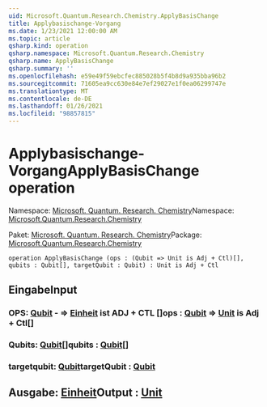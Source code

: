 ```yaml
---
uid: Microsoft.Quantum.Research.Chemistry.ApplyBasisChange
title: Applybasischange-Vorgang
ms.date: 1/23/2021 12:00:00 AM
ms.topic: article
qsharp.kind: operation
qsharp.namespace: Microsoft.Quantum.Research.Chemistry
qsharp.name: ApplyBasisChange
qsharp.summary: ''
ms.openlocfilehash: e59e49f59ebcfec885028b5f4b8d9a935bba96b2
ms.sourcegitcommit: 71605ea9cc630e84e7ef29027e1f0ea06299747e
ms.translationtype: MT
ms.contentlocale: de-DE
ms.lasthandoff: 01/26/2021
ms.locfileid: "98857815"
---
```

# <a name="applybasischange-operation"></a><span data-ttu-id="6f27f-102">Applybasischange-Vorgang</span><span class="sxs-lookup"><span data-stu-id="6f27f-102">ApplyBasisChange operation</span></span>

<span data-ttu-id="6f27f-103">Namespace: [Microsoft. Quantum. Research. Chemistry](xref:Microsoft.Quantum.Research.Chemistry)</span><span class="sxs-lookup"><span data-stu-id="6f27f-103">Namespace: [Microsoft.Quantum.Research.Chemistry](xref:Microsoft.Quantum.Research.Chemistry)</span></span>

<span data-ttu-id="6f27f-104">Paket: [Microsoft. Quantum. Research. Chemistry](https://nuget.org/packages/Microsoft.Quantum.Research.Chemistry)</span><span class="sxs-lookup"><span data-stu-id="6f27f-104">Package: [Microsoft.Quantum.Research.Chemistry](https://nuget.org/packages/Microsoft.Quantum.Research.Chemistry)</span></span>




```qsharp
operation ApplyBasisChange (ops : (Qubit => Unit is Adj + Ctl)[], qubits : Qubit[], targetQubit : Qubit) : Unit is Adj + Ctl
```


## <a name="input"></a><span data-ttu-id="6f27f-105">Eingabe</span><span class="sxs-lookup"><span data-stu-id="6f27f-105">Input</span></span>

### <a name="ops--qubit--unit--is-adj--ctl"></a><span data-ttu-id="6f27f-106">OPS: [Qubit](xref:microsoft.quantum.lang-ref.qubit) - => [Einheit](xref:microsoft.quantum.lang-ref.unit)  ist ADJ + CTL []</span><span class="sxs-lookup"><span data-stu-id="6f27f-106">ops : [Qubit](xref:microsoft.quantum.lang-ref.qubit) => [Unit](xref:microsoft.quantum.lang-ref.unit)  is Adj + Ctl[]</span></span>




### <a name="qubits--qubit"></a><span data-ttu-id="6f27f-107">Qubits: [Qubit](xref:microsoft.quantum.lang-ref.qubit)[]</span><span class="sxs-lookup"><span data-stu-id="6f27f-107">qubits : [Qubit](xref:microsoft.quantum.lang-ref.qubit)[]</span></span>




### <a name="targetqubit--qubit"></a><span data-ttu-id="6f27f-108">targetqubit: [Qubit](xref:microsoft.quantum.lang-ref.qubit)</span><span class="sxs-lookup"><span data-stu-id="6f27f-108">targetQubit : [Qubit](xref:microsoft.quantum.lang-ref.qubit)</span></span>





## <a name="output--unit"></a><span data-ttu-id="6f27f-109">Ausgabe: [Einheit](xref:microsoft.quantum.lang-ref.unit)</span><span class="sxs-lookup"><span data-stu-id="6f27f-109">Output : [Unit](xref:microsoft.quantum.lang-ref.unit)</span></span>

